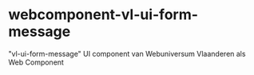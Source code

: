 # webcomponent-vl-ui-form-message
"vl-ui-form-message" UI component van Webuniversum Vlaanderen als Web Component
